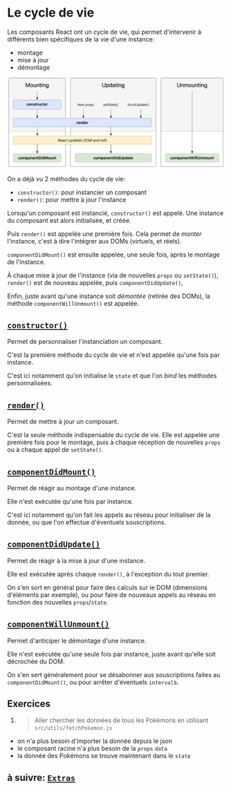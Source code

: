# Le cycle de vie

Les composants React ont un cycle de vie, qui permet d'intervenir à différents bien spécifiques de la vie d'une instance:

- montage
- mise à jour
- démontage

<a href="https://projects.wojtekmaj.pl/react-lifecycle-methods-diagram/" target="_blank">
<img src="../images/lifecycle.png" alt="Le cycle de vie React"/>
</a>

On a déjà vu 2 méthodes du cycle de vie:

- `constructor()`: pour instancier un composant
- `render()`: pour mettre à jour l'instance

Lorsqu'un composant est instancié, `constructor()` est appelé. Une instance du composant est alors initialisée, et créée.

Puis `render()` est appelée une première fois. Cela permet de _monter_ l'instance, c'est à dire l'intégrer aux DOMs (virtuels, et réels).

`componentDidMount()` est ensuite appelée, une seule fois, après le montage de l'instance.

À chaque mise à jour de l'instance (via de nouvelles `props` ou `setState()`), `render()` est de nouveau appelée, puis `componentDidUpdate()`,

Enfin, juste avant qu'une instance soit _démontée_ (retirée des DOMs), la méthode `componentWillUnmount()` est appelée.

## [`constructor()`](https://reactjs.org/docs/react-component.html#constructor)

Permet de personnaliser l'instanciation un composant.

C'est la première méthode du cycle de vie et n'est appelée qu'une fois par instance.

C'est ici notamment qu'on initialise le `state` et que l'on _bind_ les méthodes personnalisées.

## [`render()`](https://reactjs.org/docs/react-component.html#render)

Permet de mettre à jour un composant.

C'est la seule méthode indispensable du cycle de vie. Elle est appelée une première fois pour le montage, puis à chaque réception de nouvelles `props` ou à chaque appel de `setState()`.

## [`componentDidMount()`](https://reactjs.org/docs/react-component.html#componentdidmount)

Permet de réagir au montage d'une instance.

Elle n'est exécutée qu'une fois par instance.

C'est ici notamment qu'on fait les appels au réseau pour initialiser de la donnée, ou que l'on effectue d'éventuels souscriptions.

## [`componentDidUpdate()`](https://reactjs.org/docs/react-component.html#componentdidupdate)

Permet de réagir à la mise à jour d'une instance.

Elle est exécutée après chaque `render()`, à l'exception du tout premier.

On s'en sort en général pour faire des calculs sur le DOM (dimensions d'éléments par exemple), ou pour faire de nouveaux appels au réseau en fonction des nouvelles `props`/`state`.

## [`componentWillUnmount()`](https://reactjs.org/docs/react-component.html#componentwillunmount)

Permet d'anticiper le démontage d'une instance.

Elle n'est exécutée qu'une seule fois par instance, juste avant qu'elle soit décrochée du DOM.

On s'en sert généralement pour se désabonner aus souscriptions faites au `componentDidMount()`, ou pour arrêter d'éventuels `interval`s.

## Exercices

1. > Aller chercher les données de tous les Pokémons en utilisant `src/utils/fetchPokemon.js`

- on n'a plus besoin d'importer la donnée depuis le json
- le composant racine n'a plus besoin de la `props` `data`
- la donnée des Pokémons se trouve maintenant dans le `state`

## à suivre: [`Extras`](./4_extras.md)

